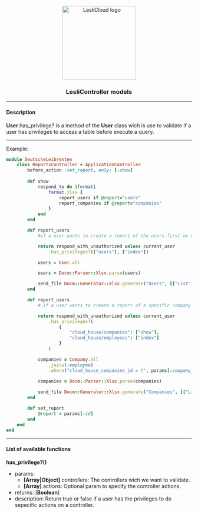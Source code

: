 <p align="center">
	<img width="200" alt="LesliCloud logo" src="https://cdn.lesli.tech//lesli/brand/lesli-logo.svg" />
</p>

<h3 align="center">LesliController models</h3>

<hr/>


#### Description
**User**.has_privilege? is a method of the **User** class wich is use to validate if a user has privileges to access a table before execute a query. 

<hr>

Example:  

```ruby
module DeutscheLeibrenten
    class ReportsController < ApplicationController
        before_action :set_report, only: [:show]
    
        def show
            respond_to do |format|
                format.xlsx {
                    report_users if @report="users"
                    report_companies if @report="companies"
                }
            end
        end

        def report_users
            #if a user wants to create a report of the users first we need to validate that he can do the action

            return respond_with_unauthorized unless current_user
                .has_privileges?(["users"], ["index"])

            users = User.all

            users = Docm::Parser::Xlsx.parse(users)

            send_file Docm::Generator::Xlsx.generate("Users", [["List", users]]) 
        end

        def report_users
            # if a user wants to create a report of a specific company and their employees

            return respond_with_unauthorized unless current_user
                .has_privileges?(
                    {
                        "cloud_house/companies": ["show"],
                        "cloud_house/employees": ["index"]
                    }
                )

            companies = Company.all
                .joins(:employee)
                .where("cloud_house_companies_id = ?", params[:company_id])
        
            companies = Docm::Parser::Xlsx.parse(companies)

            send_file Docm::Generator::Xlsx.generate("Companies", [["List", companies]]) 
        end

        def set_report
            @report = params[:id]
        end
    end
end
```
<hr>

#### List of available functions

**has_privilege?()**
- params:
    - **[Array|Object]** controllers: The controllers wich we want to validate.
    - **[Array]** actions: Optional param to specify the controller actions.
- returns: [**Boolean**] 
- description:  Return true or false if a user has the privileges to do sepecific actions on a controller. 

